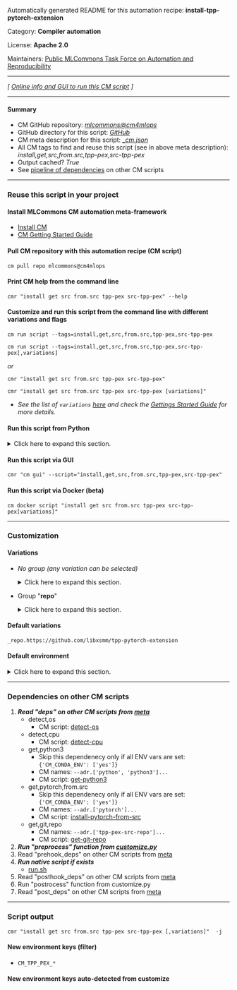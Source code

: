 Automatically generated README for this automation recipe: **install-tpp-pytorch-extension**

Category: **Compiler automation**

License: **Apache 2.0**

Maintainers: [Public MLCommons Task Force on Automation and Reproducibility](https://github.com/mlcommons/ck/blob/master/docs/taskforce.md)

---
*[ [Online info and GUI to run this CM script](https://access.cknowledge.org/playground/?action=scripts&name=install-tpp-pytorch-extension,1701d2f5f4e84d42) ]*

---
#### Summary

* CM GitHub repository: *[mlcommons@cm4mlops](https://github.com/mlcommons/cm4mlops/tree/dev)*
* GitHub directory for this script: *[GitHub](https://github.com/mlcommons/cm4mlops/tree/dev/script/install-tpp-pytorch-extension)*
* CM meta description for this script: *[_cm.json](_cm.json)*
* All CM tags to find and reuse this script (see in above meta description): *install,get,src,from.src,tpp-pex,src-tpp-pex*
* Output cached? *True*
* See [pipeline of dependencies](#dependencies-on-other-cm-scripts) on other CM scripts


---
### Reuse this script in your project

#### Install MLCommons CM automation meta-framework

* [Install CM](https://access.cknowledge.org/playground/?action=install)
* [CM Getting Started Guide](https://github.com/mlcommons/ck/blob/master/docs/getting-started.md)

#### Pull CM repository with this automation recipe (CM script)

```cm pull repo mlcommons@cm4mlops```

#### Print CM help from the command line

````cmr "install get src from.src tpp-pex src-tpp-pex" --help````

#### Customize and run this script from the command line with different variations and flags

`cm run script --tags=install,get,src,from.src,tpp-pex,src-tpp-pex`

`cm run script --tags=install,get,src,from.src,tpp-pex,src-tpp-pex[,variations] `

*or*

`cmr "install get src from.src tpp-pex src-tpp-pex"`

`cmr "install get src from.src tpp-pex src-tpp-pex [variations]" `


* *See the list of `variations` [here](#variations) and check the [Gettings Started Guide](https://github.com/mlcommons/ck/blob/dev/docs/getting-started.md) for more details.*

#### Run this script from Python

<details>
<summary>Click here to expand this section.</summary>

```python

import cmind

r = cmind.access({'action':'run'
                  'automation':'script',
                  'tags':'install,get,src,from.src,tpp-pex,src-tpp-pex'
                  'out':'con',
                  ...
                  (other input keys for this script)
                  ...
                 })

if r['return']>0:
    print (r['error'])

```

</details>


#### Run this script via GUI

```cmr "cm gui" --script="install,get,src,from.src,tpp-pex,src-tpp-pex"```

#### Run this script via Docker (beta)

`cm docker script "install get src from.src tpp-pex src-tpp-pex[variations]" `

___
### Customization


#### Variations

  * *No group (any variation can be selected)*
    <details>
    <summary>Click here to expand this section.</summary>

    * `_branch.#`
      - Environment variables:
        - *CM_GIT_CHECKOUT*: `#`
      - Workflow:
    * `_for-intel-mlperf-inference-v3.1-gptj`
      - Environment variables:
        - *CM_CONDA_ENV*: `yes`
      - Workflow:
        1. ***Read "deps" on other CM scripts***
           * get,conda,_name.gptj-pt
             * CM names: `--adr.['conda']...`
             - CM script: [get-conda](https://github.com/mlcommons/cm4mlops/tree/master/script/get-conda)
           * get,generic,conda-package,_package.python
             * CM names: `--adr.['conda-package', 'python3']...`
             - CM script: [install-generic-conda-package](https://github.com/mlcommons/cm4mlops/tree/master/script/install-generic-conda-package)
           * get,generic,conda-package,_package.wheel,_source.conda-forge
             * CM names: `--adr.['conda-package', 'wheel']...`
             - CM script: [install-generic-conda-package](https://github.com/mlcommons/cm4mlops/tree/master/script/install-generic-conda-package)
           * get,generic,conda-package,_package.setuptools,_source.conda-forge
             * CM names: `--adr.['conda-package', 'setuptools']...`
             - CM script: [install-generic-conda-package](https://github.com/mlcommons/cm4mlops/tree/master/script/install-generic-conda-package)
           * install,llvm,src,_for-intel-mlperf-inference-v3.1-gptj
             - CM script: [install-llvm-src](https://github.com/mlcommons/cm4mlops/tree/master/script/install-llvm-src)
    * `_sha.#`
      - Environment variables:
        - *CM_GIT_CHECKOUT_SHA*: `#`
      - Workflow:
    * `_tag.#`
      - Environment variables:
        - *CM_GIT_CHECKOUT_TAG*: `#`
      - Workflow:

    </details>


  * Group "**repo**"
    <details>
    <summary>Click here to expand this section.</summary>

    * `_repo.#`
      - Environment variables:
        - *CM_GIT_URL*: `#`
      - Workflow:
    * **`_repo.https://github.com/libxsmm/tpp-pytorch-extension`** (default)
      - Environment variables:
        - *CM_GIT_URL*: `https://github.com/libxsmm/tpp-pytorch-extension`
      - Workflow:

    </details>


#### Default variations

`_repo.https://github.com/libxsmm/tpp-pytorch-extension`
#### Default environment

<details>
<summary>Click here to expand this section.</summary>

These keys can be updated via `--env.KEY=VALUE` or `env` dictionary in `@input.json` or using script flags.


</details>

___
### Dependencies on other CM scripts


  1. ***Read "deps" on other CM scripts from [meta](https://github.com/mlcommons/cm4mlops/tree/dev/script/install-tpp-pytorch-extension/_cm.json)***
     * detect,os
       - CM script: [detect-os](https://github.com/mlcommons/cm4mlops/tree/master/script/detect-os)
     * detect,cpu
       - CM script: [detect-cpu](https://github.com/mlcommons/cm4mlops/tree/master/script/detect-cpu)
     * get,python3
       * Skip this dependenecy only if all ENV vars are set:<br>
`{'CM_CONDA_ENV': ['yes']}`
       * CM names: `--adr.['python', 'python3']...`
       - CM script: [get-python3](https://github.com/mlcommons/cm4mlops/tree/master/script/get-python3)
     * get,pytorch,from.src
       * Skip this dependenecy only if all ENV vars are set:<br>
`{'CM_CONDA_ENV': ['yes']}`
       * CM names: `--adr.['pytorch']...`
       - CM script: [install-pytorch-from-src](https://github.com/mlcommons/cm4mlops/tree/master/script/install-pytorch-from-src)
     * get,git,repo
       * CM names: `--adr.['tpp-pex-src-repo']...`
       - CM script: [get-git-repo](https://github.com/mlcommons/cm4mlops/tree/master/script/get-git-repo)
  1. ***Run "preprocess" function from [customize.py](https://github.com/mlcommons/cm4mlops/tree/dev/script/install-tpp-pytorch-extension/customize.py)***
  1. Read "prehook_deps" on other CM scripts from [meta](https://github.com/mlcommons/cm4mlops/tree/dev/script/install-tpp-pytorch-extension/_cm.json)
  1. ***Run native script if exists***
     * [run.sh](https://github.com/mlcommons/cm4mlops/tree/dev/script/install-tpp-pytorch-extension/run.sh)
  1. Read "posthook_deps" on other CM scripts from [meta](https://github.com/mlcommons/cm4mlops/tree/dev/script/install-tpp-pytorch-extension/_cm.json)
  1. Run "postrocess" function from customize.py
  1. Read "post_deps" on other CM scripts from [meta](https://github.com/mlcommons/cm4mlops/tree/dev/script/install-tpp-pytorch-extension/_cm.json)

___
### Script output
`cmr "install get src from.src tpp-pex src-tpp-pex [,variations]"  -j`
#### New environment keys (filter)

* `CM_TPP_PEX_*`
#### New environment keys auto-detected from customize
